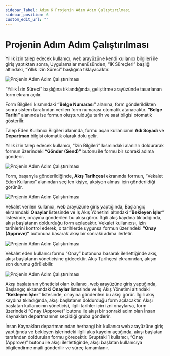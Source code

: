 ```yaml
---
sidebar_label: Adım 6 Projenin Adım Adım Çalıştırılması
sidebar_position: 6
custom_edit_url: ""
---
```


# Projenin Adım Adım Çalıştırılması

Yıllık izin talep edecek kullanıcı, web arayüzüne kendi kullanıcı bilgileri ile giriş yaptıktan sonra, Uygulamalar menüsünden, “IK Süreçleri” başlığı altındaki, “Yıllık İzin Süreci” başlığına tıklayacaktır.

![Projenin Adım Adım Çalıştırılması](https://docsbimser.blob.core.windows.net/imagecontainer/auto-upload6fa833c2-df02-4930-8a6f-034ec002ca9e)

“Yıllık İzin Süreci” başlığına tıklandığında, geliştirme arayüzünde tasarlanan form ekranı açılır.

Form Bilgileri kısmındaki **“Belge Numarası”** alanına, form gönderildikten sonra sistem tarafından verilen form numarası otomatik atanacaktır. **“Belge Tarihi”** alanında ise formun oluşturulduğu tarih ve saat bilgisi otomatik gösterilir.

Talep Eden Kullanıcı Bilgileri alanında, formu açan kullanıcının **Adı Soyadı** ve **Departman** bilgisi otomatik olarak dolu gelir.

Yıllık izin talep edecek kullanıcı, “İzin Bilgileri” kısmındaki alanları doldurarak formun üzerindeki **“Gönder (Send)”** butonu ile formu bir sonraki adıma gönderir.

![Projenin Adım Adım Çalıştırılması](https://docsbimser.blob.core.windows.net/imagecontainer/auto-upload2249ae69-a4d3-4c8b-b5a3-fa8d98b8b1dd)

Form, başarıyla gönderildiğinde, **Akış Tarihçesi** ekranında formun, “Vekalet Eden Kullanıcı” alanından seçilen kişiye, aksiyon alması için gönderildiği görünür.

![Projenin Adım Adım Çalıştırılması](https://docsbimser.blob.core.windows.net/imagecontainer/auto-upload642aecdb-98ec-4130-bdf0-9e6ef75fd9d6)

Vekalet verilen kullanıcı, web arayüzüne giriş yaptığında, Başlangıç ekranındaki **Onaylar** listesinde ve İş Akış Yönetimi altındaki **“Bekleyen İşler”** listesinde, onayına gönderilen bu akışı görür. İlgili akış kaydına tıkladığında, akışı başlatanın doldurduğu form açılacaktır. Vekalet kullanıcısı, izin tarihlerini kontrol ederek, o tarihlerde uygunsa formun üzerindeki **“Onay (Approve)”** butonuna basarak akışı bir sonraki adıma ilerletir.

![Projenin Adım Adım Çalıştırılması](https://docsbimser.blob.core.windows.net/imagecontainer/auto-uploade5a45cdb-1759-47e1-bad4-d83ce04751f2)

Vekalet eden kullanıcı formu “Onay” butonuna basarak ilerlettiğinde akış, akışı başlatanın yöneticisine gidecektir. Akış Tarihçesi ekranından, akışın son durumu görülebilir.

![Projenin Adım Adım Çalıştırılması](https://docsbimser.blob.core.windows.net/imagecontainer/auto-upload070aa4d1-7602-4632-a0bc-16fba41b7389)

Akışı başlatanın yöneticisi olan kullanıcı, web arayüzüne giriş yaptığında, Başlangıç ekranındaki **Onaylar** listesinde ve İş Akış Yönetimi altındaki **“Bekleyen İşler”** listesinde, onayına gönderilen bu akışı görür. İlgili akış kaydına tıkladığında, akışı başlatanın doldurduğu form açılacaktır. Akışı başlatan kullanıcının yöneticisi, ilgili tarihler için izni onaylarsa, form üzerindeki “Onay (Approve)” butonu ile akışı bir sonraki adım olan İnsan Kaynakları departmanının seçildiği gruba gönderir.

İnsan Kaynakları departmanından herhangi bir kullanıcı web arayüzüne giriş yaptığında ve bekleyen işlerindeki ilgili akış kaydını açtığında, akışı başlatan tarafından doldurulan formu görecektir. Gruptaki 1 kullanıcı, “Onay (Approve)” butonu ile akışı ilerlettiğinde, akışı başlatan kullanıcıya bilgilendirme maili gönderilir ve süreç tamamlanır.